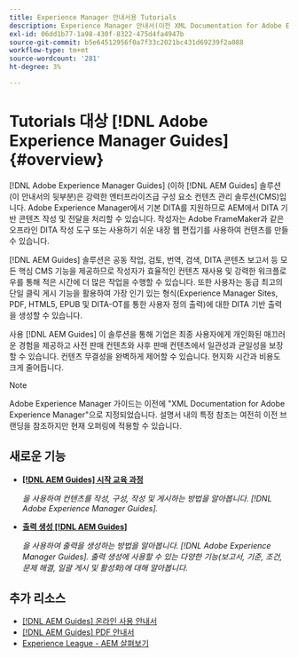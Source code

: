 ```yaml
---
title: Experience Manager 안내서용 Tutorials
description: Experience Manager 안내서(이전 XML Documentation for Adobe Experience Manager)을 위한 자습서 모음입니다.
exl-id: 06dd1b77-1a98-430f-8322-475d4fa4947b
source-git-commit: b5e64512956f0a7f33c2021bc431d69239f2a088
workflow-type: tm+mt
source-wordcount: '281'
ht-degree: 3%

---
```


# Tutorials 대상 [!DNL Adobe Experience Manager Guides] {#overview}

[!DNL Adobe Experience Manager Guides] (이하 [!DNL AEM Guides] 솔루션(이 안내서의 뒷부분)은 강력한 엔터프라이즈급 구성 요소 컨텐츠 관리 솔루션(CMS)입니다. Adobe Experience Manager에서 기본 DITA를 지원하므로 AEM에서 DITA 기반 콘텐츠 작성 및 전달을 처리할 수 있습니다. 작성자는 Adobe FrameMaker과 같은 오프라인 DITA 작성 도구 또는 사용하기 쉬운 내장 웹 편집기를 사용하여 컨텐츠를 만들 수 있습니다.

[!DNL AEM Guides] 솔루션은 공동 작업, 검토, 번역, 검색, DITA 콘텐츠 보고서 등 모든 핵심 CMS 기능을 제공하므로 작성자가 효율적인 컨텐츠 재사용 및 강력한 워크플로우를 통해 적은 시간에 더 많은 작업을 수행할 수 있습니다. 또한 사용자는 동급 최고의 단일 클릭 게시 기능을 활용하여 가장 인기 있는 형식(Experience Manager Sites, PDF, HTML5, EPUB 및 DITA-OT를 통한 사용자 정의 출력)에 대한 DITA 기반 출력을 생성할 수 있습니다.

사용 [!DNL AEM Guides] 이 솔루션을 통해 기업은 최종 사용자에게 개인화된 매끄러운 경험을 제공하고 사전 판매 컨텐츠와 사후 판매 컨텐츠에서 일관성과 균일성을 보장할 수 있습니다. 컨텐츠 무결성을 완벽하게 제어할 수 있습니다. 현지화 시간과 비용도 크게 줄어듭니다.

>[!NOTE]
> 
> Adobe Experience Manager 가이드는 이전에 &quot;XML Documentation for Adobe Experience Manager&quot;으로 지정되었습니다. 설명서 내의 특정 참조는 여전히 이전 브랜딩을 참조하지만 현재 오퍼링에 적용할 수 있습니다.

## 새로운 기능

* **[[!DNL AEM Guides] 시작 교육 과정](../courses/course-1/overview.md)**

   *을 사용하여 컨텐츠를 작성, 구성, 작성 및 게시하는 방법을 알아봅니다. [!DNL Adobe Experience Manager Guides].*

* **[출력 생성 [!DNL AEM Guides]](../courses/course-2/overview.md)**

   *을 사용하여 출력을 생성하는 방법을 알아봅니다. [!DNL Adobe Experience Manager Guides]. 출력 생성에 사용할 수 있는 다양한 기능(보고서, 기준, 조건, 문제 해결, 일괄 게시 및 활성화)에 대해 알아봅니다.*


<!--

Dummy links cause validation to fail

## Staff Picks

<table>
<tr>
  <td>
    <a href="#">
      <img alt="400 x 225px" src="myimage.png" />
    </a>
    <div>
      <a href="#">
    <strong>Enablement Content 1</strong>
    </a>
    </div>
    <p>
    <em>A brief description of enablement content.</em>
    <p>
  </td>
   <td>
    <a href="#">
      <img alt="400 x 225px" src="myimage.png" />
    </a>
    <div>
      <a href="#">
    <strong>Enablement Content 1</strong>
    </a>
    </div>
    <p>
    <em>A brief description of enablement content.</em>
    <p>
  </td>
  <td>
    <a href="#">
      <img alt="400 x 225px" src="myimage.png" />
    </a>
    <div>
      <a href="#">
    <strong>Enablement Content 1</strong>
    </a>
    </div>
    <p>
    <em>A brief description of enablement content.</em>
    <p>
  </td>
</tr>
</table>

-->


## 추가 리소스

* [[!DNL AEM Guides] 온라인 사용 안내서](https://help.adobe.com/en_US/xml-documentation-for-adobe-experience-manager/index.html)
* [[!DNL AEM Guides] PDF 안내서](https://helpx.adobe.com/support/xml-documentation-for-experience-manager.html)
* [Experience League - AEM 살펴보기](https://experienceleague.adobe.com/#recommended/solutions/experience-manager)
